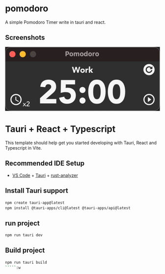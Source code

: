 # pomodoro
A simple Pomodoro Timer write in tauri and react.

## Screenshots

![screenshot](./screenshots/screenshot.jpg)

# Tauri + React + Typescript

This template should help get you started developing with Tauri, React and Typescript in Vite.

## Recommended IDE Setup

- [VS Code](https://code.visualstudio.com/) + [Tauri](https://marketplace.visualstudio.com/items?itemName=tauri-apps.tauri-vscode) + [rust-analyzer](https://marketplace.visualstudio.com/items?itemName=rust-lang.rust-analyzer)


## Install Tauri support

```bash
npm create tauri-app@latest
npm install @tauri-apps/cli@latest @tauri-apps/api@latest
```

## run project

```bash
npm run tauri dev
```

## Build project

```bash
npm run tauri build
`````:w
